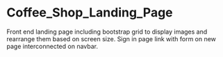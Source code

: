 # Coffee_Shop_Landing_Page
Front end landing page including bootstrap grid to display images and rearrange them based on screen size.  Sign in page link with form on new page interconnected on navbar.
